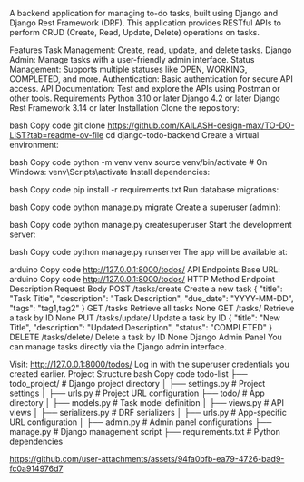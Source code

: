 A backend application for managing to-do tasks, built using Django and Django Rest Framework (DRF). This application provides RESTful APIs to perform CRUD (Create, Read, Update, Delete) operations on tasks.

Features
Task Management: Create, read, update, and delete tasks.
Django Admin: Manage tasks with a user-friendly admin interface.
Status Management: Supports multiple statuses like OPEN, WORKING, COMPLETED, and more.
Authentication: Basic authentication for secure API access.
API Documentation: Test and explore the APIs using Postman or other tools.
Requirements
Python 3.10 or later
Django 4.2 or later
Django Rest Framework 3.14 or later
Installation
Clone the repository:

bash
Copy code
git clone https://github.com/KAILASH-design-max/TO-DO-LIST?tab=readme-ov-file
cd django-todo-backend
Create a virtual environment:

bash
Copy code
python -m venv venv
source venv/bin/activate  # On Windows: venv\Scripts\activate
Install dependencies:

bash
Copy code
pip install -r requirements.txt
Run database migrations:

bash
Copy code
python manage.py migrate
Create a superuser (admin):

bash
Copy code
python manage.py createsuperuser
Start the development server:

bash
Copy code
python manage.py runserver
The app will be available at:

arduino
Copy code
 http://127.0.0.1:8000/todos/
API Endpoints
Base URL:
arduino
Copy code
 http://127.0.0.1:8000/todos/
HTTP Method	Endpoint	Description	Request Body
POST	/tasks/create	Create a new task	{ "title": "Task Title", "description": "Task Description", "due_date": "YYYY-MM-DD", "tags": "tag1,tag2" }
GET	/tasks	Retrieve all tasks	None
GET	/tasks/<id>	Retrieve a task by ID	None
PUT	/tasks/update/<id>	Update a task by ID	{ "title": "New Title", "description": "Updated Description", "status": "COMPLETED" }
DELETE	/tasks/delete/<id>	Delete a task by ID	None
Django Admin Panel
You can manage tasks directly via the Django admin interface.

Visit: http://127.0.0.1:8000/todos/
Log in with the superuser credentials you created earlier.
Project Structure
bash
Copy code
todo-list
├── todo_project/          # Django project directory
│   ├── settings.py        # Project settings
│   ├── urls.py            # Project URL configuration
├── todo/                  # App directory
│   ├── models.py          # Task model definition
│   ├── views.py           # API views
│   ├── serializers.py     # DRF serializers
│   ├── urls.py            # App-specific URL configuration
│   ├── admin.py           # Admin panel configurations
├── manage.py              # Django management script
├── requirements.txt       # Python dependencies



https://github.com/user-attachments/assets/94fa0bfb-ea79-4726-bad9-fc0a914976d7


